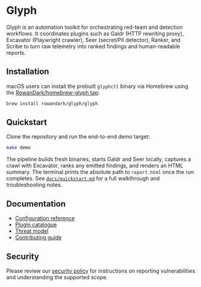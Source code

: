 # Glyph

Glyph is an automation toolkit for orchestrating red-team and detection workflows.
It coordinates plugins such as Galdr (HTTP rewriting proxy), Excavator (Playwright
crawler), Seer (secret/PII detector), Ranker, and Scribe to turn raw telemetry into
ranked findings and human-readable reports.

## Installation

macOS users can install the prebuilt `glyphctl` binary via Homebrew using the
[RowanDark/homebrew-glyph tap](https://github.com/RowanDark/homebrew-glyph):

```bash
brew install rowandark/glyph/glyph
```

## Quickstart

Clone the repository and run the end-to-end demo target:

```bash
make demo
```

The pipeline builds fresh binaries, starts Galdr and Seer locally, captures a crawl
with Excavator, ranks any emitted findings, and renders an HTML summary. The terminal
prints the absolute path to `report.html` once the run completes. See
[`docs/quickstart.md`](docs/quickstart.md) for a full walkthrough and troubleshooting
notes.

## Documentation

* [Configuration reference](docs/configuration.md)
* [Plugin catalogue](docs/plugins.md)
* [Threat model](docs/security/threat-model.md)
* [Contributing guide](CONTRIBUTING.md)

## Security

Please review our [security policy](SECURITY.md) for instructions on reporting
vulnerabilities and understanding the supported scope.

